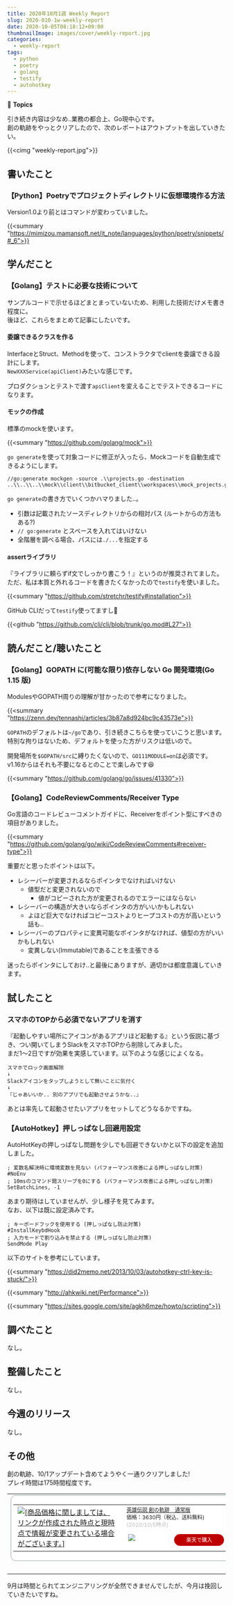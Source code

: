 ```yaml
---
title: 2020年10月1週 Weekly Report
slug: 2020-010-1w-weekly-report
date: 2020-10-05T08:18:12+09:00
thumbnailImage: images/cover/weekly-report.jpg
categories:
  - weekly-report
tags:
  - python
  - poetry
  - golang
  - testify
  - autohotkey
---
```


📰 **Topics**

引き続き内容は少なめ..業務の都合上、Go現中心です。  
創の軌跡をやっとクリアしたので、次のレポートはアウトプットを出していきたい。

<!--more-->

{{<cimg "weekly-report.jpg">}}

<!--toc-->


書いたこと
----------

### 【Python】Poetryでプロジェクトディレクトリに仮想環境作る方法

Version1.0より前とはコマンドが変わっていました。

{{<summary "https://mimizou.mamansoft.net/it_note/languages/python/poetry/snippets/#_6">}}


学んだこと
----------

### 【Golang】テストに必要な技術について

サンプルコードで示せるほどまとまっていないため、利用した技術だけメモ書き程度に。  
後ほど、これらをまとめて記事にしたいです。

#### 委譲できるクラスを作る

InterfaceとStruct、Methodを使って、コンストラクタでclientを委譲できる設計にします。  
`NewXXXService(apiClient)`みたいな感じです。

プロダクションとテストで渡す`apiClient`を変えることでテストできるコードになります。

#### モックの作成

標準のmockを使います。

{{<summary "https://github.com/golang/mock">}}

`go generate`を使って対象コードに修正が入ったら、Mockコードを自動生成できるようにします。

```
//go:generate mockgen -source .\\projects.go -destination ..\\..\\..\\mock\\client\\bitbucket_client\\workspaces\\mock_projects.go
```

`go generate`の書き方でいくつかハマりました..。

* 引数は記載されたソースディレクトリからの相対パス (ルートからの方法もある?)
* `// go:generate` とスペースを入れてはいけない
* 全階層を調べる場合、パスには`./...`を指定する

#### assertライブラリ

『ライブラリに頼らずif文でしっかり書こう！』というのが推奨されてました。  
ただ、私は本質と外れるコードを書きたくなかったので`testify`を使いました。

{{<summary "https://github.com/stretchr/testify#installation">}}

GitHub CLIだって`testify`使ってますし🤗

{{<github "https://github.com/cli/cli/blob/trunk/go.mod#L27">}}


読んだこと/聴いたこと
---------------------

### 【Golang】GOPATH に(可能な限り)依存しない Go 開発環境(Go 1.15 版)

ModulesやGOPATH周りの理解が甘かったので参考になりました。

{{<summary "https://zenn.dev/tennashi/articles/3b87a8d924bc9c43573e">}}

`GOPATH`のデフォルトは`~/go`であり、引き続きこちらを使っていこうと思います。  
特別な拘りはないため、デフォルトを使った方がリスクは低いので。

開発場所を`$GOPATH/src`に縛りたくないので、`GO111MODULE=on`は必須です。  
v1.16からはそれも不要になるとのことで楽しみです😆

{{<summary "https://github.com/golang/go/issues/41330">}}

### 【Golang】CodeReviewComments/Receiver Type

Go言語のコードレビューコメントガイドに、Receiverをポイント型にすべきの項目がありました。

{{<summary "https://github.com/golang/go/wiki/CodeReviewComments#receiver-type">}}

重要だと思ったポイントは以下。

* レシーバーが変更されるならポインタでなければいけない
  * 値型だと変更されないので
    * 値がコピーされた方が変更されるのでエラーにはならない
* レシーバーの構造が大きいならポインタの方がいいかもしれない
  * よほど巨大でなければコピーコストよりヒープコストの方が高いという話も..
* レシーバーのプロパティに変異可能なポインタがなければ、値型の方がいいかもしれない
  * 変異しない(Immutable)であることを主張できる

迷ったらポインタにしておけ..と最後にありますが、適切かは都度意識していきます。


試したこと
----------

### スマホのTOPから必須でないアプリを消す

『起動しやすい場所にアイコンがあるアプリほど起動する』という仮説に基づき、つい開いてしまうSlackをスマホTOPから削除してみました。  
まだ1～2日ですが効果を実感しています。以下のような感じによくなる。

```
スマホでロック画面解除
↓
Slackアイコンをタップしようとして無いことに気付く
↓
『じゃあいいか.. 別のアプリでも起動させようかな..』
```

あとは率先して起動させたいアプリをセットしてどうなるかですね。

### 【AutoHotkey】押しっぱなし回避用設定

AutoHotKeyの押しっぱなし問題を少しでも回避できないかと以下の設定を追加しました。

```ahk
; 変数名解決時に環境変数を見ない (パフォーマンス改善による押しっぱなし対策)
#NoEnv
; 10msのコマンド間スリープを0にする (パフォーマンス改善による押しっぱなし対策)
SetBatchLines, -1
```

あまり期待はしていませんが、少し様子を見てみます。  
なお、以下は既に設定済みです。

```ahk
; キーボードフックを使用する (押しっぱなし防止対策)
#InstallKeybdHook
; 入力モードで割り込みを禁止する (押しっぱなし防止対策)
SendMode Play
```

以下のサイトを参考にしています。

{{<summary "https://did2memo.net/2013/10/03/autohotkey-ctrl-key-is-stuck/">}}

{{<summary "http://ahkwiki.net/Performance">}}

{{<summary "https://sites.google.com/site/agkh6mze/howto/scripting">}}


調べたこと
----------

なし。

整備したこと
------------

なし。

今週のリリース
--------------

なし。

その他
------

創の軌跡、10/1アップデート含めてようやく一通りクリアしました!  
プレイ時間は175時間程度です。

<table border="0" cellpadding="0" cellspacing="0"><tr><td><div style="border:1px solid #95a5a6;border-radius:.75rem;background-color:#FFFFFF;width:504px;margin:0px;padding:5px;text-align:center;overflow:hidden;"><table><tr><td style="width:240px"><a href="https://hb.afl.rakuten.co.jp/ichiba/0bb611af.8b747228.0bb611b0.b536e084/?pc=https%3A%2F%2Fitem.rakuten.co.jp%2Fbook%2F16317895%2F&link_type=picttext&ut=eyJwYWdlIjoiaXRlbSIsInR5cGUiOiJwaWN0dGV4dCIsInNpemUiOiIyNDB4MjQwIiwibmFtIjoxLCJuYW1wIjoicmlnaHQiLCJjb20iOjEsImNvbXAiOiJkb3duIiwicHJpY2UiOjEsImJvciI6MSwiY29sIjoxLCJiYnRuIjoxLCJwcm9kIjowLCJhbXAiOmZhbHNlfQ%3D%3D" target="_blank" rel="nofollow sponsored noopener" style="word-wrap:break-word;"  ><img src="https://hbb.afl.rakuten.co.jp/hgb/0bb611af.8b747228.0bb611b0.b536e084/?me_id=1213310&item_id=20007019&pc=https%3A%2F%2Fthumbnail.image.rakuten.co.jp%2F%400_mall%2Fbook%2Fcabinet%2F8400%2F4956027128400.jpg%3F_ex%3D240x240&s=240x240&t=picttext" border="0" style="margin:2px" alt="[商品価格に関しましては、リンクが作成された時点と現時点で情報が変更されている場合がございます。]" title="[商品価格に関しましては、リンクが作成された時点と現時点で情報が変更されている場合がございます。]"></a></td><td style="vertical-align:top;width:248px;"><p style="font-size:12px;line-height:1.4em;text-align:left;margin:0px;padding:2px 6px;word-wrap:break-word"><a href="https://hb.afl.rakuten.co.jp/ichiba/0bb611af.8b747228.0bb611b0.b536e084/?pc=https%3A%2F%2Fitem.rakuten.co.jp%2Fbook%2F16317895%2F&link_type=picttext&ut=eyJwYWdlIjoiaXRlbSIsInR5cGUiOiJwaWN0dGV4dCIsInNpemUiOiIyNDB4MjQwIiwibmFtIjoxLCJuYW1wIjoicmlnaHQiLCJjb20iOjEsImNvbXAiOiJkb3duIiwicHJpY2UiOjEsImJvciI6MSwiY29sIjoxLCJiYnRuIjoxLCJwcm9kIjowLCJhbXAiOmZhbHNlfQ%3D%3D" target="_blank" rel="nofollow sponsored noopener" style="word-wrap:break-word;"  >英雄伝説 創の軌跡　通常版</a><br><span >価格：3630円（税込、送料無料)</span> <span style="color:#BBB">(2020/10/5時点)</span></p><div style="margin:10px;"><a href="https://hb.afl.rakuten.co.jp/ichiba/0bb611af.8b747228.0bb611b0.b536e084/?pc=https%3A%2F%2Fitem.rakuten.co.jp%2Fbook%2F16317895%2F&link_type=picttext&ut=eyJwYWdlIjoiaXRlbSIsInR5cGUiOiJwaWN0dGV4dCIsInNpemUiOiIyNDB4MjQwIiwibmFtIjoxLCJuYW1wIjoicmlnaHQiLCJjb20iOjEsImNvbXAiOiJkb3duIiwicHJpY2UiOjEsImJvciI6MSwiY29sIjoxLCJiYnRuIjoxLCJwcm9kIjowLCJhbXAiOmZhbHNlfQ%3D%3D" target="_blank" rel="nofollow sponsored noopener" style="word-wrap:break-word;"  ><img src="https://static.affiliate.rakuten.co.jp/makelink/rl.svg" style="float:left;max-height:27px;width:auto;margin-top:0"></a><a href="https://hb.afl.rakuten.co.jp/ichiba/0bb611af.8b747228.0bb611b0.b536e084/?pc=https%3A%2F%2Fitem.rakuten.co.jp%2Fbook%2F16317895%2F%3Fscid%3Daf_pc_bbtn&link_type=picttext&ut=eyJwYWdlIjoiaXRlbSIsInR5cGUiOiJwaWN0dGV4dCIsInNpemUiOiIyNDB4MjQwIiwibmFtIjoxLCJuYW1wIjoicmlnaHQiLCJjb20iOjEsImNvbXAiOiJkb3duIiwicHJpY2UiOjEsImJvciI6MSwiY29sIjoxLCJiYnRuIjoxLCJwcm9kIjowLCJhbXAiOmZhbHNlfQ==" target="_blank" rel="nofollow sponsored noopener" style="word-wrap:break-word;"  ><div style="float:right;width:41%;height:27px;background-color:#bf0000;color:#fff!important;font-size:12px;font-weight:500;line-height:27px;margin-left:1px;padding: 0 12px;border-radius:16px;cursor:pointer;text-align:center;">楽天で購入</div></a></div></td></tr></table></div><br><p style="color:#000000;font-size:12px;line-height:1.4em;margin:5px;word-wrap:break-word"></p></td></tr></table>

9月は時間とられてエンジニアリングが全然できませんでしたが、今月は挽回していきたいですね。

